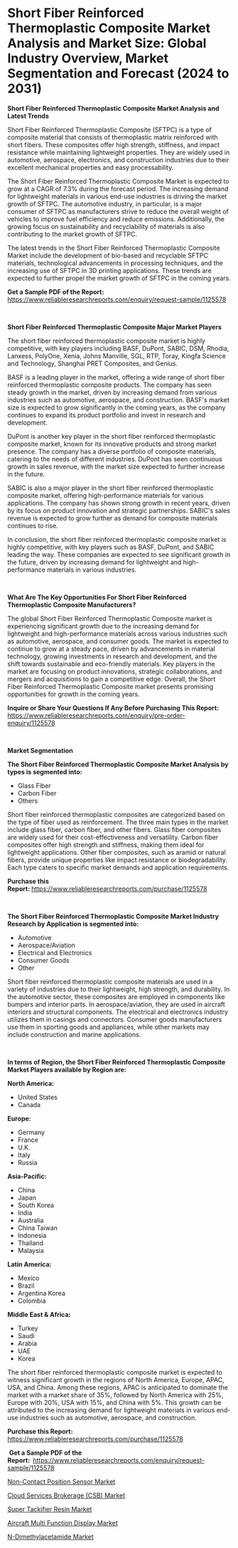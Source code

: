 <p><h1>Short Fiber Reinforced Thermoplastic Composite Market Analysis and Market Size: Global Industry Overview, Market Segmentation and Forecast (2024 to 2031)</h1></p><p><strong>Short Fiber Reinforced Thermoplastic Composite Market Analysis and Latest Trends</strong></p>
<p><p>Short Fiber Reinforced Thermoplastic Composite (SFTPC) is a type of composite material that consists of thermoplastic matrix reinforced with short fibers. These composites offer high strength, stiffness, and impact resistance while maintaining lightweight properties. They are widely used in automotive, aerospace, electronics, and construction industries due to their excellent mechanical properties and easy processability.</p><p>The Short Fiber Reinforced Thermoplastic Composite Market is expected to grow at a CAGR of 7.3% during the forecast period. The increasing demand for lightweight materials in various end-use industries is driving the market growth of SFTPC. The automotive industry, in particular, is a major consumer of SFTPC as manufacturers strive to reduce the overall weight of vehicles to improve fuel efficiency and reduce emissions. Additionally, the growing focus on sustainability and recyclability of materials is also contributing to the market growth of SFTPC.</p><p>The latest trends in the Short Fiber Reinforced Thermoplastic Composite Market include the development of bio-based and recyclable SFTPC materials, technological advancements in processing techniques, and the increasing use of SFTPC in 3D printing applications. These trends are expected to further propel the market growth of SFTPC in the coming years.</p></p>
<p><strong>Get a Sample PDF of the Report:&nbsp;</strong> <a href="https://www.reliableresearchreports.com/enquiry/request-sample/1125578">https://www.reliableresearchreports.com/enquiry/request-sample/1125578</a></p>
<p>&nbsp;</p>
<p><strong>Short Fiber Reinforced Thermoplastic Composite Major Market Players</strong></p>
<p><p>The short fiber reinforced thermoplastic composite market is highly competitive, with key players including BASF, DuPont, SABIC, DSM, Rhodia, Lanxess, PolyOne, Xenia, Johns Manville, SGL, RTP, Toray, Kingfa Science and Technology, Shanghai PRET Composites, and Genius.</p><p>BASF is a leading player in the market, offering a wide range of short fiber reinforced thermoplastic composite products. The company has seen steady growth in the market, driven by increasing demand from various industries such as automotive, aerospace, and construction. BASF's market size is expected to grow significantly in the coming years, as the company continues to expand its product portfolio and invest in research and development.</p><p>DuPont is another key player in the short fiber reinforced thermoplastic composite market, known for its innovative products and strong market presence. The company has a diverse portfolio of composite materials, catering to the needs of different industries. DuPont has seen continuous growth in sales revenue, with the market size expected to further increase in the future.</p><p>SABIC is also a major player in the short fiber reinforced thermoplastic composite market, offering high-performance materials for various applications. The company has shown strong growth in recent years, driven by its focus on product innovation and strategic partnerships. SABIC's sales revenue is expected to grow further as demand for composite materials continues to rise.</p><p>In conclusion, the short fiber reinforced thermoplastic composite market is highly competitive, with key players such as BASF, DuPont, and SABIC leading the way. These companies are expected to see significant growth in the future, driven by increasing demand for lightweight and high-performance materials in various industries.</p></p>
<p>&nbsp;</p>
<p><strong>What Are The Key Opportunities For Short Fiber Reinforced Thermoplastic Composite Manufacturers?</strong></p>
<p><p>The global Short Fiber Reinforced Thermoplastic Composite market is experiencing significant growth due to the increasing demand for lightweight and high-performance materials across various industries such as automotive, aerospace, and consumer goods. The market is expected to continue to grow at a steady pace, driven by advancements in material technology, growing investments in research and development, and the shift towards sustainable and eco-friendly materials. Key players in the market are focusing on product innovations, strategic collaborations, and mergers and acquisitions to gain a competitive edge. Overall, the Short Fiber Reinforced Thermoplastic Composite market presents promising opportunities for growth in the coming years.</p></p>
<p><strong>Inquire or Share Your Questions If Any Before Purchasing This Report:</strong> <a href="https://www.reliableresearchreports.com/enquiry/pre-order-enquiry/1125578">https://www.reliableresearchreports.com/enquiry/pre-order-enquiry/1125578</a></p>
<p>&nbsp;</p>
<p><strong>Market Segmentation</strong></p>
<p><strong>The Short Fiber Reinforced Thermoplastic Composite Market Analysis by types is segmented into:</strong></p>
<p><ul><li>Glass Fiber</li><li>Carbon Fiber</li><li>Others</li></ul></p>
<p><p>Short fiber reinforced thermoplastic composites are categorized based on the type of fiber used as reinforcement. The three main types in the market include glass fiber, carbon fiber, and other fibers. Glass fiber composites are widely used for their cost-effectiveness and versatility. Carbon fiber composites offer high strength and stiffness, making them ideal for lightweight applications. Other fiber composites, such as aramid or natural fibers, provide unique properties like impact resistance or biodegradability. Each type caters to specific market demands and application requirements.</p></p>
<p><strong>Purchase this Report:&nbsp;</strong><a href="https://www.reliableresearchreports.com/purchase/1125578">https://www.reliableresearchreports.com/purchase/1125578</a></p>
<p>&nbsp;</p>
<p><strong>The Short Fiber Reinforced Thermoplastic Composite Market Industry Research by Application is segmented into:</strong></p>
<p><ul><li>Automotive</li><li>Aerospace/Aviation</li><li>Electrical and Electronics</li><li>Consumer Goods</li><li>Other</li></ul></p>
<p><p>Short fiber reinforced thermoplastic composite materials are used in a variety of industries due to their lightweight, high strength, and durability. In the automotive sector, these composites are employed in components like bumpers and interior parts. In aerospace/aviation, they are used in aircraft interiors and structural components. The electrical and electronics industry utilizes them in casings and connectors. Consumer goods manufacturers use them in sporting goods and appliances, while other markets may include construction and marine applications.</p></p>
<p>&nbsp;</p>
<p><strong>In terms of Region, the Short Fiber Reinforced Thermoplastic Composite Market Players available by Region are:</strong></p>
<p>
    <p> <strong> North America: </strong>
        <ul>
            <li>United States</li>
            <li>Canada</li>
        </ul>
        </p> 
    <p> <strong> Europe: </strong>
        <ul>
            <li>Germany</li>
            <li>France</li>
            <li>U.K.</li>
            <li>Italy</li>
            <li>Russia</li>
        </ul>
        </p> 
    <p> <strong> Asia-Pacific: </strong>
        <ul>
            <li>China</li>
            <li>Japan</li>
            <li>South Korea</li>
            <li>India</li>
            <li>Australia</li>
            <li>China Taiwan</li>
            <li>Indonesia</li>
            <li>Thailand</li>
            <li>Malaysia</li>
        </ul>
        </p> 
    <p> <strong> Latin America: </strong>
        <ul>
            <li>Mexico</li>
            <li>Brazil</li>
            <li>Argentina Korea</li>
            <li>Colombia</li>
        </ul>
        </p> 
    <p> <strong> Middle East & Africa: </strong>
        <ul>
            <li>Turkey</li>
            <li>Saudi</li>
            <li>Arabia</li>
            <li>UAE</li>
            <li>Korea</li>
        </ul>
    </p>
    </p>
<p><p>The short fiber reinforced thermoplastic composite market is expected to witness significant growth in the regions of North America, Europe, APAC, USA, and China. Among these regions, APAC is anticipated to dominate the market with a market share of 35%, followed by North America with 25%, Europe with 20%, USA with 15%, and China with 5%. This growth can be attributed to the increasing demand for lightweight materials in various end-use industries such as automotive, aerospace, and construction.</p></p>
<p><strong>Purchase this Report: </strong><a href="https://www.reliableresearchreports.com/purchase/1125578">https://www.reliableresearchreports.com/purchase/1125578</a></p>
<p>&nbsp;<strong>Get a Sample PDF of the Report:&nbsp;&nbsp;</strong><a href="https://www.reliableresearchreports.com/enquiry/request-sample/1125578">https://www.reliableresearchreports.com/enquiry/request-sample/1125578</a></p>
<p><strong></strong></p>
<p><p><a href="https://issuu.com/reportprime-2/docs/non-contact-position-sensor-market-size-2030.pptx">Non-Contact Position Sensor Market</a></p><p><a href="https://issuu.com/reportprime-2/docs/cloud-services-brokerage-csb-market-size-2030.pptx">Cloud Services Brokerage (CSB) Market</a></p><p><a href="https://five-trouble-98a.notion.site/Super-Tackifier-Resin-Market-Research-Report-Provides-Critical-Insights-that-can-help-Shape-Business-c9a783a79eb94a0b9605bd7a51280ed1">Super Tackifier Resin Market</a></p><p><a href="https://view.publitas.com/reportprime-1/aircraft-multi-function-display-market-size-and-examines-its-market-scope-with-a-primary-focus-on-growth-opportunities-and-forecasted-trends-spanning-from-2024-to-2031/">Aircraft Multi Function Display Market</a></p><p><a href="https://github.com/jodemen/Market-Research-Report-List-1/blob/main/n-dimethylacetamide-market.md">N-Dimethylacetamide Market</a></p></p>